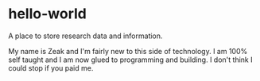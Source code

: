 # hello-world
A place to store research data and information.

My name is Zeak and I'm fairly new to this side of technology. I am 100% self taught and I am now glued to programming and building. I don't think I could stop if you paid me.
